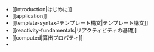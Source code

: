 - [[introduction|はじめに]]
- [[application]]
-  [[template-syntax#テンプレート構文|テンプレート構文]]
- [[reactivity-fundamentals|リアクティビティの基礎]]
- [[computed|算出プロパティ]]
- 